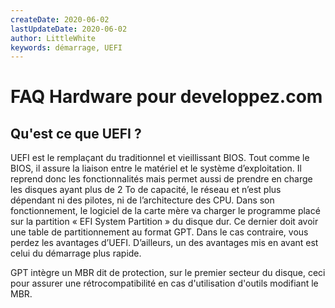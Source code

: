 ```yaml
---
createDate: 2020-06-02
lastUpdateDate: 2020-06-02
author: LittleWhite
keywords: démarrage, UEFI
---
```


# FAQ Hardware pour developpez.com

## Qu'est ce que UEFI ?

UEFI est le remplaçant du traditionnel et vieillissant BIOS. Tout comme le BIOS, il assure la liaison entre le matériel et le système d’exploitation. Il reprend donc les fonctionnalités mais permet aussi de prendre en charge les disques ayant plus de 2 To de capacité, le réseau et n’est plus dépendant ni des pilotes, ni de l’architecture des CPU.
Dans son fonctionnement, le logiciel de la carte mère va charger le programme placé sur la partition « EFI System Partition » du disque dur. Ce dernier doit avoir une table de partitionnement au format GPT. Dans le cas contraire, vous perdez les avantages d’UEFI.
D’ailleurs, un des avantages mis en avant est celui du démarrage plus rapide.

GPT intègre un MBR dit de protection, sur le premier secteur du disque, ceci pour assurer une rétrocompatibilité en cas d'utilisation d'outils modifiant le MBR.
